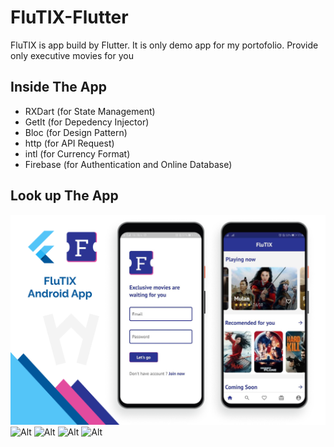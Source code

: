 # FluTIX-Flutter

FluTIX is app build by Flutter. It is only demo app for my portofolio.
Provide only executive movies for you

## Inside The App

  - RXDart (for State Management)
  - GetIt (for Depedency Injector)
  - Bloc (for Design Pattern)
  - http (for API Request)
  - intl (for Currency Format)
  - Firebase (for Authentication and Online Database)

## Look up The App

![Alt](img1.png)
![Alt](img2.png)
![Alt](img3.png)
![Alt](img4.png)
![Alt](img5.png)
